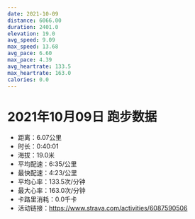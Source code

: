 ```yaml
---
date: 2021-10-09
distance: 6066.00
duration: 2401.0
elevation: 19.0
avg_speed: 9.09
max_speed: 13.68
avg_pace: 6.60
max_pace: 4.39
avg_heartrate: 133.5
max_heartrate: 163.0
calories: 0.0
---
```


# 2021年10月09日 跑步数据

- 距离：6.07公里
- 时长：0:40:01
- 海拔：19.0米
- 平均配速：6:35/公里
- 最快配速：4:23/公里
- 平均心率：133.5次/分钟
- 最大心率：163.0次/分钟
- 卡路里消耗：0.0千卡
- 活动链接：https://www.strava.com/activities/6087590506
